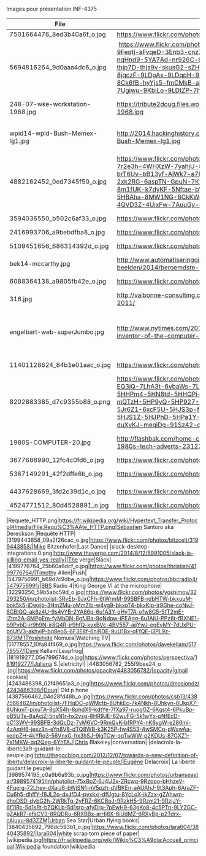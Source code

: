 Images pour présentation INF-4375

|File| url | Author |title|
|-----|----|--------|-----|
|7501664476_8ed3b40a6f_o.jpg|https://www.flickr.com/photos/spect-art/7501664476/|Spect Art|Fred Pellerin|
|5694816264_9d0aaa4dc6_o.jpg | https://www.flickr.com/photos/41421441@N02/5694816264/in/photolist-9Feqtj-aFvqeD-3Enb3-cnzXio-hXks4m-81qj1f-bbVmEF-nr2W5h-nqHamx-nqHnd9-5YA7Ad-nr926C-thneSM-sZRPXK-skiwzW-sZRPza-sZJWmG-thjp7D-thjs9v-skusG2-sZHFNy-th3TDh-skiBiy-skiyhd-teZbq7-rLkpFv-8jqczF-9LDpAx-9LDqpH-9LDqMF-a3nNEE-9LGnqy-9k77Tg-9G9iv7-8Ck6fB-hyYjs5-fmCMkB-ajhrGe-bpjRoS-cpSGPJ-cpSGXy-cpSzJG-cpSGFY-7Ugiwu-9KbiLo-9LDtZP-7hEPBP-9LGjTA-7Upwq6-dniRWL/ |unzarjones | Choose|
|248-07-wke-workstation-1968.jpg|https://tribute2doug.files.wordpress.com/2013/11/248-07-wke-workstation-1968.jpg | | Lead engineer Bill English using NLS (~1968)|
|wpid14-wpid-Bush-Memex-lg1.jpg|http://2014.hackinghistory.ca/wp-content/uploads/2014/09/wpid14-wpid-Bush-Memex-lg1.jpg|September 10, 1945, Life magazine|
|4882162452_0ed7345f50_o.jpg|https://www.flickr.com/photos/binaryape/4882162452/in/photolist-8rqmNG-7r2e3h-4WHXzW-7yahjU-8hDCW3-7HSuP2-qS9iii-8Cjveb-GW2Va-28i54x-brT6Uv-bB13yf-AjWk7-a7E8EJ-5sARbG-5nTnpt-qbYimc-7Uc5gA-6bCq1k-2xk2RG-6aspTN-GpuN-7KtbgT-2xk2UE-5swtWz-445Nf-2xk31y-cbshxo-8m1fUK-k7dyKF-5Nftae-bVqXM8-73WW8-5Nftbk-6h14wn-nhLC7n-5HBAha-8MW1NG-8CkKWq-6NTXZQ-4XuFMt-8SmaVa-raEWS-5tsmZ6-4QVD3Z-4UixFw-7AuuGy-uhKPX-8SmbbH-fgNiWK|Pete Birkinshaw|Gear|
|3594036550_b502c6af33_o.jpg|https://www.flickr.com/photos/calliope/3594036550/|liz west|Concord Public Library|
|2416993706_a9bebdfba8_o.jpg|https://www.flickr.com/photos/13606325@N08/2416993706/|Ruby Gold|Links|
|5109451656_686314392d_o.jpg|https://www.flickr.com/photos/jurvetson/5109451656/in/photostream/|Steve Jurvetson|Amdahl 470 V/6|
|bek14-mccarthy.jpg|http://www.automatiseringgids.nl/binaries/content/gallery/ag/redactie/slideshow-beelden/2014/beroemdste-iters/bek14-mccarthy.jpg||John McCarthy
|6088364138_a9805fb42e_o.jpg|https://www.flickr.com/photos/adewale_oshineye/6088364138/| Ade Oshineye | DSCF4092|
|316.jpg|http://valbonne-consulting.com/computing-pioneers/dennis-ritchie-1941-2011/||Kernighan & Ritchie
|engelbart-web-superJumbo.jpg|http://www.nytimes.com/2013/07/04/technology/douglas-c-engelbart-inventor-of-the-computer-mouse-dies-at-88.html?_r=0|SRI International|Douglas C. Engelbart with an early computer mouse in 1968, the year it was unveiled.
|11401128624_84b1e01aac_o.jpg|https://www.flickr.com/photos/mulad/11401128624/|Michael Hicks|img_7820
|8202883385_d7c9355b88_o.png|https://www.flickr.com/photos/believekevin/8202883385/in/photolist-ksEsBY-EQ3jQ-7LhA3t-6vbaWs-7LhzYt-7LhzTk-5HDvqa-5Jr6rw-5HN5Zm-5HHPm4-5HN8td-5HHQPi-7LcTcY-5HJTWH-5z3wPg-kSfLG-5HN8c9-mQTzH-5HP9yQ-5HP927-5HP9Ch-5HJS5p-5HP9g7-5HP6Wh-5HP76m-5Jr6Z1-6xcF5U-5HJS3p-f2qquM-5HP9sY-5HP9GW-5HJS6z-5HJRYr-5HJS1Z-5HJPhD-5HPa1Y-5HJPuR-5HJPw6-5HTxS3-dcy7c9-5PTydn-duXvKJ-meqiDg-91Sz42-duRVrT-5v4k6u-3KwKfy|kevin|12_engelbart_demo|
|1980S-COMPUTER-20.jpg|http://flashbak.com/home-computers-will-make-our-dumb-kids-smart-1980s-tech-adverts-23122/|Adams computers| 1980 adams computer advertisment
|3677688990_12fc4c0fd6_o.jpg|https://www.flickr.com/photos/jmarty/3677688990/|Justin|CAT5e / RJ-45|
|5367149291_42f2dffe6b_o.jpg|https://www.flickr.com/photos/campuspartybrasil/5367149291/|Campus Party Brasil|Tim Berners-Lee|
|4437628669_3fd2c39d1c_o.jpg|https://www.flickr.com/photos/rosefirerising/4437628669/|rosefirerising|Tractatus Varii: The Chained Book
|4524771512_80d4528891_o.jpg|https://www.flickr.com/photos/nathanmac87/4524771512/in/photostream/|nathanmac87|Bell|

|Requete_HTTP.png|https://fr.wikipedia.org/wiki/Hypertext_Transfer_Protocol#/media/File:Requ%C3%AAte_HTTP.png|Sébastien Santoro aka Dereckson |Requête HTTP|
|3199443858_09a2f26cac_o.jpg|https://www.flickr.com/photos/bitzcelt/3199443858/|Mike Bitzenhofer|Last Dance|
|slack-desktop-integrations.0.png|http://www.theverge.com/2014/8/12/5991005/slack-is-killing-email-yes-really||The verge|Slack|
|4199776764_25b60a6dcf_o.jpg|https://www.flickr.com/photos/thristian/4199776764/|Timothy Allen|Push|
|5479756991_b69d7c9dbe_o.jpg|https://www.flickr.com/photos/bbcradio4/5479756991/|BBS Radio 4|King George VI at the microphone|
|32293250_59b5abc59d_o.jpg|https://www.flickr.com/photos/yoshimov/32293250/in/photolist-3RvEb-9JxCFh-6tWrmM-99SBFB-rdbHTW-bkxuuM-bok5k5-iDwxjb-3Hm2Mu-oMmZib-w4yg9-bkxoT4-bkxKip-ir9Ghe-coNvJ-8GBiQQ-ak6z4U-9s4yYB-2YA86p-6u1A3Y-qHyT7A-ofw8G5-5fT2mE-iZtm2A-8MPpEm-fyMbDN-8gfJBa-9qNdow-iPEAgg-6u1AjU-PPz6t-fBXNE1-b9PvbD-ir9h9N-ir8Q4R-ir9hfQ-kvxBVc-4BV557-ajjYwJ-egEyMY-7dUxPU-bnUfV3-akhvjP-bq8eoS-6F3E8f-6niRDE-9uU1Bx-qFfQE-j3PL9z-873tMT|Yoshihide Nomura|Watching TV|
|51778557_10fa84f469_o.jpg|https://www.flickr.com/photos/davekellam/51778557/|Dave Kellam|Leapfrog|
|181919277_05e799674d_o.jpg|https://www.flickr.com/photos/perspectiva/181919277/|Juliana S.|eletricity!|
|4483056782_255f9bee24_o .jpg|https://www.flickr.com/photos/opacity/4483056782/|opacity|gmail cookies|
|4243486398_02f49651a3_o.jpg|https://www.flickr.com/photos/dmosiondz/4243486398/|Doug| Old p hone
|4387566462_04d28fd48b_o.jpg|https://www.flickr.com/photos/csb13/4387566462/in/photolist-7FHqDC-qWMctb-8UhkEc-7kANkh-8Uhkyn-8UkpX7-8UhkmT-pixuTA-8gX54h-8phdX9-kdtYe-7fXa97-ruogGZ-6Kgst4-6PkuBp-pB5UTe-8aAcjZ-5nsN1r-hx2vsg-8HR9JE-62wuFG-5k1wYx-pNfEcD-oC13WV-99SBFB-3dQcDz-7vM6VC-9RmQvK-bfRPY4-nK6ygW-e286mi-4zAmH6-jexz3n-eYn8V8-dTQ8WB-k3K25P-fw4S53-4wSMCp-pWswAa-kedpZH-4kYRq3-56VnxG-hx3hSJ-9igTCw-pqTwWW-p2KDUs-87GXZ1-7x1MKW-qq2Qeg-6YhTAJ|Chris Blakeley|conversation|
|delacroix-la-libertc3a9-guidant-le-peuple.jpg|http://thegocblog.com/2012/12/07/towards-a-new-definition-of-liberty/delacroix-la-liberte-guidant-le-peuple/|Eugène Delacroix| La liberté guidant le peuple|
|3989574195_c0a9b6a93b_o.jpg|https://www.flickr.com/photos/urbanseastar/3989574195/in/photolist-75xBpZ-6J4U2x-ZRcwq-9Rzppo-bHhzeV-4Fqerg-72Lhev-dXaiJ6-bWjSN1-nV5pzh-dVBKEn-aAUAhJ-9t3Aph-6AraZF-Cu6h5-dhffY-f8JL2q-dxJfD4-pvxkxj-dfUgtu-8YcLoX-ikZzx-gZAhwm-dhoDSD-dybG2h-2WRkTg-2yFRZ-6KCBoJ-9RzkH5-9Rzm21-9RzjJY-6f11Rc-5d1sRt-bZQKLb-5d1srp-afyDrp-7pEwH9-63gKo8-4c5PTn-9LYZGC-gZAkR7-efsCV3-8RQDRu-6RXBBx-arHj8X-6iUdMZ-6RXyBp-p2Tdrx-cAjuyu-8d3ZZM|Urban Sea Star|Urban flying books|
|3840435892_796dc593b1_o.jpg|https://www.flickr.com/photos/lara604/3840435892/|lara604|white scrap torn piece of paper|
|wikipedia.jpg|https://fr.wikipedia.org/wiki/Wikip%C3%A9dia:Accueil_principal|Wikipedia foundation|wikipedia

